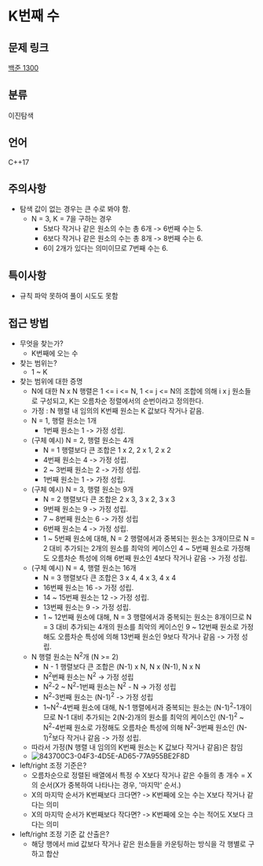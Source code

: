 # K번째 수
## 문제 링크
[백준 1300](https://www.acmicpc.net/problem/1300)
## 분류
이진탐색
## 언어
C++17
## 주의사항
* 탐색 값이 없는 경우는 큰 수로 봐야 함.
  + N = 3, K = 7을 구하는 경우
    - 5보다 작거나 같은 원소의 수는 총 6개 -> 6번째 수는 5.
	- 6보다 작거나 같은 원소의 수는 총 8개 -> 8번째 수는 6.
	- 6이 2개가 있다는 의미이므로 7번째 수는 6.
## 특이사항
* 규칙 파악 못하여 풀이 시도도 못함
## 접근 방법
* 무엇을 찾는가?
  + K번째에 오는 수
* 찾는 범위는?
  + 1 ~ K
* 찾는 범위에 대한 증명
  + N에 대한 N x N 행렬은 1 <= i <= N, 1 <= j <= N의 조합에 의해 i x j 원소들로 구성되고, K는 오름차순 정렬에서의 순번이라고 정의한다.
  + 가정 : N 행렬 내 임의의 K번째 원소는 K 값보다 작거나 같음. 
  + N = 1, 행렬 원소는 1개
    - 1번째 원소는 1 -> 가정 성립.
  + (구체 예시) N = 2, 행렬 원소는 4개
    - N = 1 행렬보다 큰 조합은 1 x 2, 2 x 1, 2 x 2
	- 4번째 원소는 4 -> 가정 성립.
	- 2 ~ 3번째 원소는 2 -> 가정 성립.
	- 1번째 원소는 1 -> 가정 성립.
  + (구체 예시) N = 3, 행렬 원소는 9개
    - N = 2 행렬보다 큰 조합은 2 x 3, 3 x 2, 3 x 3
	- 9번째 원소는 9 -> 가정 성립.
	- 7 ~ 8번째 원소는 6 -> 가정 성립
	- 6번째 원소는 4 -> 가정 성립.
	- 1 ~ 5번째 원소에 대해, N = 2 행렬에서과 중복되는 원소는 3개이므로 N = 2 대비 추가되는 2개의 원소를 최악의 케이스인 4 ~ 5번째 원소로 가정해도 오름차순 특성에 의해 6번째 원소인 4보다 작거나 같음 -> 가정 성립.
  + (구체 예시) N = 4, 행렬 원소는 16개
    - N = 3 행렬보다 큰 조합은 3 x 4, 4 x 3, 4 x 4
	- 16번째 원소는 16 -> 가정 성립.
	- 14 ~ 15번째 원소는 12 -> 가정 성립.
	- 13번째 원소는 9 -> 가정 성립.
	- 1 ~ 12번째 원소에 대해, N = 3 행렬에서과 중복되는 원소는 8개이므로 N = 3 대비 추가되는 4개의 원소를 최악의 케이스인 9 ~ 12번째 원소로 가정해도 오름차순 특성에 의해 13번째 원소인 9보다 작거나 같음 -> 가정 성립.
  + N 행렬 원소는 N<sup>2</sup>개 (N >= 2)
    - N - 1 행렬보다 큰 조합은 (N-1) x N, N x (N-1), N x N
	- N<sup>2</sup>번째 원소는 N<sup>2</sup> -> 가정 성립
	- N<sup>2</sup>-2 ~ N<sup>2</sup>-1번째 원소는 N<sup>2</sup> - N -> 가정 성립
	- N<sup>2</sup>-3번째 원소는 (N-1)<sup>2</sup> -> 가정 성립
	- 1~N<sup>2</sup>-4번째 원소에 대해, N-1 행렬에서과 중복되는 원소는 (N-1)<sup>2</sup>-1개이므로 N-1 대비 추가되는 2(N-2)개의 원소를 최악의 케이스인 (N-1)<sup>2</sup> ~ N<sup>2</sup>-4번째 원소로 가정해도 오름차순 특성에 의해 N<sup>2</sup>-3번째 원소인 (N-1)<sup>2</sup>보다 작거나 같음 -> 가정 성립.
  + 따라서 가정(N 행렬 내 임의의 K번째 원소는 K 값보다 작거나 같음)은 참임
  + ![843700C3-04F3-4D5E-AD65-77A955BE2F8D](https://user-images.githubusercontent.com/83868994/118358405-8f23d700-b5b9-11eb-9169-8fc778e74ca0.jpeg)
* left/right 조정 기준은?
  + 오름차순으로 정렬된 배열에서 특정 수 X보다 작거나 같은 수들의 총 개수 = X의 순서(X가 중복하여 나타나는 경우, '마지막' 순서.)
  + X의 마지막 순서가 K번째보다 크다면? -> K번째에 오는 수는 X보다 작거나 같다는 의미
  + X의 마지막 순서가 K번째보다 작다면? -> K번째에 오는 수는 적어도 X보다 크다는 의미
* left/right 조정 기준 값 산출은?
  + 해당 행에서 mid 값보다 작거나 같은 원소들을 카운팅하는 방식을 각 행별로 구하고 합산
